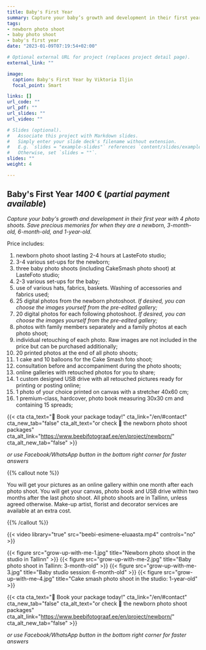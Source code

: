 ```yaml
---
title: Baby's First Year
summary: Capture your baby’s growth and development in their first year with 4 photo shoots. Save precious memories for when they are a newborn, 3-month-old, 6-month-old, and 1-year-old.
tags:
- newborn photo shoot
- baby photo shoot
- baby's first year
date: "2023-01-09T07:19:54+02:00"

# Optional external URL for project (replaces project detail page).
external_link: ""

image:
  caption: Baby's First Year by Viktoria Iljin
  focal_point: Smart

links: []
url_code: ""
url_pdf: ""
url_slides: ""
url_video: ""

# Slides (optional).
#   Associate this project with Markdown slides.
#   Simply enter your slide deck's filename without extension.
#   E.g. `slides = "example-slides"` references `content/slides/example-slides.md`.
#   Otherwise, set `slides = ""`.
slides: ""
weight: 4

---
```

## Baby's First Year *1400* € (_partial payment available_)
_Capture your baby's growth and development in their first year with 4 photo shoots. Save precious memories for when they are a newborn, 3-month-old, 6-month-old, and 1-year-old._

Price includes:
1. newborn photo shoot lasting 2-4 hours at LasteFoto studio;
2. 3-4 various set-ups for the newborn;
3. three baby photo shoots (including CakeSmash photo shoot) at LasteFoto studio;
4. 2-3 various set-ups for the baby;
5. use of various hats, fabrics, baskets. Washing of accessories and fabrics used;
6. 25 digital photos from the newborn photoshoot. _If desired, you can choose the images yourself from the pre-edited gallery;_
7. 20 digital photos for each following photoshoot. _If desired, you can choose the images yourself from the pre-edited gallery;_
8. photos with family members separately and a family photos at each photo shoot;
9. individual retouching of each photo. Raw images are not included in the price but can be purchased additionally;
10. 20 printed photos at the end of all photo shoots;
11. 1 cake and 10 balloons for the Cake Smash foto shoot;
12. consultation before and accompaniment during the photo shoots;
13. online galleries with retouched photos for you to share;
14. 1 custom designed USB drive with all retouched pictures ready for printing or posting online;
15. 1 photo of your choice printed on canvas with a stretcher 40x60 cm;
16. 1 premium-class, hardcover, photo book measuring 30x30 cm and containing 15 spreads;

{{< cta cta_text="💛 Book your package today!" cta_link="/en/#contact" cta_new_tab="false" cta_alt_text="or check 👶 the newborn photo shoot packages" cta_alt_link="https://www.beebifotograaf.ee/en/project/newborn/" cta_alt_new_tab="false" >}}

_or use Facebook/WhatsApp button in the bottom right corner for faster answers_

{{% callout note %}}

You will get your pictures as an online gallery within one month after each photo shoot. You will get your canvas, photo book and USB drive within two months after the last photo shoot. All photo shoots are in Tallinn, unless agreed otherwise. Make-up artist, florist and decorator services are available at an extra cost.

{{% /callout %}}

{{< video library="true" src="beebi-esimene-eluaasta.mp4" controls="no" >}}

{{< figure src="grow-up-with-me-1.jpg" title="Newborn photo shoot in the studio in Tallinn" >}}
{{< figure src="grow-up-with-me-2.jpg" title="Baby photo shoot in Tallinn: 3-month-old" >}}
{{< figure src="grow-up-with-me-3.jpg" title="Baby studio session: 6-month-old" >}}
{{< figure src="grow-up-with-me-4.jpg" title="Cake smash photo shoot in the studio: 1-year-old" >}}

{{< cta cta_text="💛 Book your package today!" cta_link="/en/#contact" cta_new_tab="false" cta_alt_text="or check 👶 the newborn photo shoot packages" cta_alt_link="https://www.beebifotograaf.ee/en/project/newborn/" cta_alt_new_tab="false" >}}

_or use Facebook/WhatsApp button in the bottom right corner for faster answers_